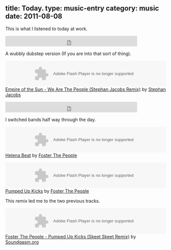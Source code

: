 title: Today.
type: music-entry
category: music
date: 2011-08-08
---
This is what I listened to today at work.

<iframe src="http://soundowl.com/embed/1agw" width="413" height="33" frameborder="0" scrolling="no"><a href="http://soundowl.com/track/1agw/empire-of-the-sun-we-are-the-people">Download Empire Of The Sun We Are The People</a></iframe>

A wubbly dubstep version (If you are into that sort of thing).

<object height="81" width="100%"> <param name="movie" value="http://player.soundcloud.com/player.swf?url=http%3A%2F%2Fapi.soundcloud.com%2Ftracks%2F5209641"></param> <param name="allowscriptaccess" value="always"></param> <embed allowscriptaccess="always" height="81" src="http://player.soundcloud.com/player.swf?url=http%3A%2F%2Fapi.soundcloud.com%2Ftracks%2F5209641" type="application/x-shockwave-flash" width="100%"></embed> </object>  <span><a
href="http://soundcloud.com/stephan-jacobs/empire-of-the-sun-we-are-the-people-stephan-jacobs-remix">Empire of the Sun - We Are The People (Stephan Jacobs Remix)</a> by <a href="http://soundcloud.com/stephan-jacobs">Stephan Jacobs</a></span>


<iframe src="http://soundowl.com/embed/g66" width="413" height="33" frameborder="0" scrolling="no"><a href="http://soundowl.com/track/g66/empire-of-the-sun-walking-on-a-dream">Download Empire Of The Sun Walking On A Dream</a></iframe>

I switched bands half way through the day.

<object height="81" width="100%"> <param name="movie" value="http://player.soundcloud.com/player.swf?url=http%3A%2F%2Fapi.soundcloud.com%2Ftracks%2F13471318"></param> <param name="allowscriptaccess" value="always"></param> <embed allowscriptaccess="always" height="81" src="http://player.soundcloud.com/player.swf?url=http%3A%2F%2Fapi.soundcloud.com%2Ftracks%2F13471318" type="application/x-shockwave-flash" width="100%"></embed> </object>  <span><a
href="http://soundcloud.com/fosterthepeoplemusic/helenabeat">Helena Beat</a> by <a href="http://soundcloud.com/fosterthepeoplemusic">Foster The People</a></span>


<object height="81" width="100%"> <param name="movie" value="http://player.soundcloud.com/player.swf?url=http%3A%2F%2Fapi.soundcloud.com%2Ftracks%2F13471671"></param> <param name="allowscriptaccess" value="always"></param> <embed allowscriptaccess="always" height="81" src="http://player.soundcloud.com/player.swf?url=http%3A%2F%2Fapi.soundcloud.com%2Ftracks%2F13471671" type="application/x-shockwave-flash" width="100%"></embed> </object>  <span><a
href="http://soundcloud.com/fosterthepeoplemusic/pumpedupkicks">Pumped Up Kicks</a> by <a href="http://soundcloud.com/fosterthepeoplemusic">Foster The People</a></span>

This remix led me to the two previous tracks.

<object height="81" width="100%"> <param name="movie" value="http://player.soundcloud.com/player.swf?url=http%3A%2F%2Fapi.soundcloud.com%2Ftracks%2F18061128"></param> <param name="allowscriptaccess" value="always"></param> <embed allowscriptaccess="always" height="81" src="http://player.soundcloud.com/player.swf?url=http%3A%2F%2Fapi.soundcloud.com%2Ftracks%2F18061128" type="application/x-shockwave-flash" width="100%"></embed> </object>  <span><a
href="http://soundcloud.com/soundgasm-org/pumped-up-kicks-skeet-skeet">Foster The People - Pumped Up Kicks (Skeet Skeet Remix)</a> by <a href="http://soundcloud.com/soundgasm-org">Soundgasm.org</a></span>
